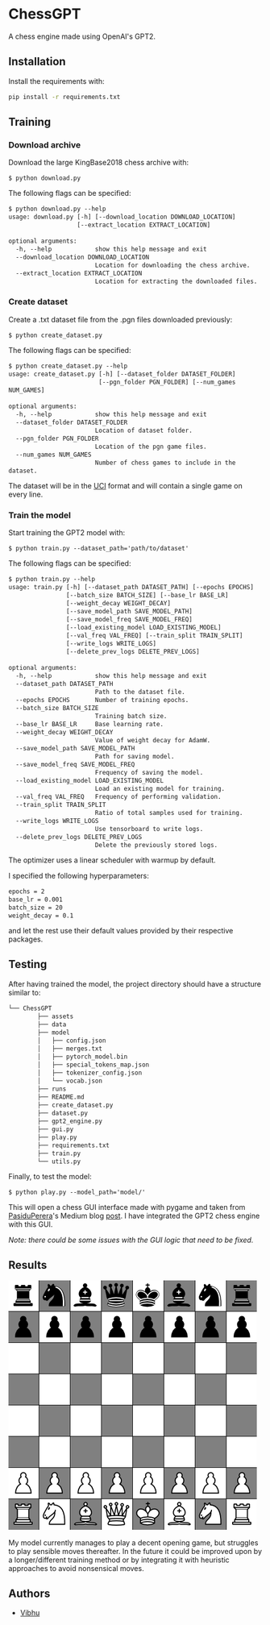 
# ChessGPT

A chess engine made using OpenAI's GPT2.




## Installation

Install the requirements with:

```bash
pip install -r requirements.txt
```

    
## Training
### Download archive
Download the large KingBase2018 chess archive with:

```
$ python download.py
```
The following flags can be specified:
```
$ python download.py --help
usage: download.py [-h] [--download_location DOWNLOAD_LOCATION]
                   [--extract_location EXTRACT_LOCATION]

optional arguments:
  -h, --help            show this help message and exit
  --download_location DOWNLOAD_LOCATION
                        Location for downloading the chess archive.
  --extract_location EXTRACT_LOCATION
                        Location for extracting the downloaded files.

```
### Create dataset
Create a .txt dataset file from the .pgn files downloaded previously:

```
$ python create_dataset.py
```
The following flags can be specified:
```
$ python create_dataset.py --help
usage: create_dataset.py [-h] [--dataset_folder DATASET_FOLDER]
                         [--pgn_folder PGN_FOLDER] [--num_games NUM_GAMES]

optional arguments:
  -h, --help            show this help message and exit
  --dataset_folder DATASET_FOLDER
                        Location of dataset folder.
  --pgn_folder PGN_FOLDER
                        Location of the pgn game files.
  --num_games NUM_GAMES
                        Number of chess games to include in the dataset.

```
The dataset will be in the [UCI](https://en.wikipedia.org/wiki/Universal_Chess_Interface) format and will contain a single game on every line.
### Train the model
Start training the GPT2 model with:
```
$ python train.py --dataset_path='path/to/dataset'
```
The following flags can be specified:
```
$ python train.py --help
usage: train.py [-h] [--dataset_path DATASET_PATH] [--epochs EPOCHS]
                [--batch_size BATCH_SIZE] [--base_lr BASE_LR]
                [--weight_decay WEIGHT_DECAY]
                [--save_model_path SAVE_MODEL_PATH]
                [--save_model_freq SAVE_MODEL_FREQ]
                [--load_existing_model LOAD_EXISTING_MODEL]
                [--val_freq VAL_FREQ] [--train_split TRAIN_SPLIT]
                [--write_logs WRITE_LOGS]
                [--delete_prev_logs DELETE_PREV_LOGS]

optional arguments:
  -h, --help            show this help message and exit
  --dataset_path DATASET_PATH
                        Path to the dataset file.
  --epochs EPOCHS       Number of training epochs.
  --batch_size BATCH_SIZE
                        Training batch size.
  --base_lr BASE_LR     Base learning rate.
  --weight_decay WEIGHT_DECAY
                        Value of weight decay for AdamW.
  --save_model_path SAVE_MODEL_PATH
                        Path for saving model.
  --save_model_freq SAVE_MODEL_FREQ
                        Frequency of saving the model.
  --load_existing_model LOAD_EXISTING_MODEL
                        Load an existing model for training.
  --val_freq VAL_FREQ   Frequency of performing validation.
  --train_split TRAIN_SPLIT
                        Ratio of total samples used for training.
  --write_logs WRITE_LOGS
                        Use tensorboard to write logs.
  --delete_prev_logs DELETE_PREV_LOGS
                        Delete the previously stored logs.

```
The optimizer uses a linear scheduler with warmup by default.

I specified the following hyperparameters:
```
epochs = 2
base_lr = 0.001
batch_size = 20
weight_decay = 0.1
```
and let the rest use their default values provided by their respective packages.



## Testing

After having trained the model, the project directory should have a structure similar to:
```
└── ChessGPT
        ├── assets
        ├── data
        ├── model
        │   ├── config.json
        │   ├── merges.txt
        │   ├── pytorch_model.bin
        │   ├── special_tokens_map.json
        │   ├── tokenizer_config.json
        │   └── vocab.json
        ├── runs
        ├── README.md
        ├── create_dataset.py
        ├── dataset.py
        ├── gpt2_engine.py
        ├── gui.py
        ├── play.py
        ├── requirements.txt
        ├── train.py
        └── utils.py
```

Finally, to test the model:
```
$ python play.py --model_path='model/'
```
This will open a chess GUI interface made with pygame and taken from [PasiduPerera](https://pererapm.medium.com/)'s Medium blog [post](https://levelup.gitconnected.com/chess-python-ca4532c7f5a4). I have integrated the GPT2 chess engine with this GUI.

*Note: there could be some issues with the GUI logic that need to be fixed.*
## Results

![](https://github.com/Vibhu04/ChessGPT/blob/main/assets/demo.gif)

My model currently manages to play a decent opening game, but struggles to play sensible moves thereafter. In the future it could be improved upon by a longer/different training method or by integrating it with heuristic approaches to avoid nonsensical moves. 

## Authors

- [Vibhu](https://github.com/Vibhu04)

